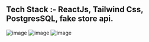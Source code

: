 ## Tech Stack :- ReactJs, Tailwind Css, PostgresSQL, fake store api.

![image](https://github.com/user-attachments/assets/56091784-05ae-4448-af34-c03df3599b03)
![image](https://github.com/user-attachments/assets/33e5248a-fe3c-45d0-849d-029a28535d96)
![image](https://github.com/user-attachments/assets/115aae0c-a050-4342-83ad-abc95207ef1a)

